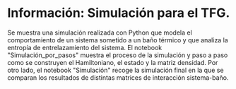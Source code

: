 # Información: Simulación para el TFG.
Se muestra una simulación realizada con Python que modela el comportamiento de un sistema sometido a un baño térmico y que analiza la entropía de entrelazamiento del sistema. El notebook "Simulación_por_pasos" muestra el proceso de la simulación y paso a paso como se construyen el Hamiltoniano, el estado y la matriz densidad. Por otro lado, el notebook "Simulación" recoge la simulación final en la que se comparan los resultados de distintas matrices de interacción sistema-baño.
